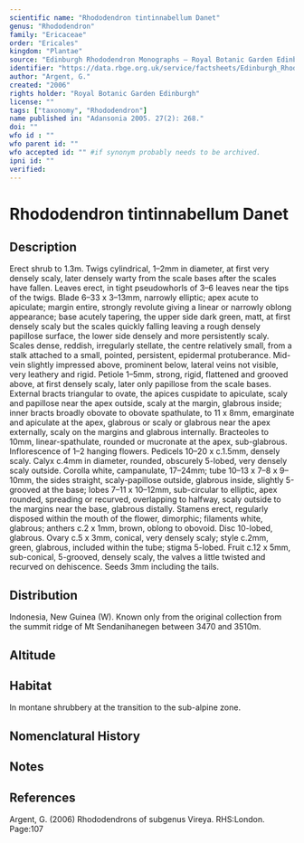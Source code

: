 ```yaml
---
scientific name: "Rhododendron tintinnabellum Danet"
genus: "Rhododendron"
family: "Ericaceae"
order: "Ericales"
kingdom: "Plantae"
source: "Edinburgh Rhododendron Monographs – Royal Botanic Garden Edinburgh"
identifier: "https://data.rbge.org.uk/service/factsheets/Edinburgh_Rhododendron_Monographs.xhtml"
author: "Argent, G."
created: "2006"
rights holder: "Royal Botanic Garden Edinburgh"
license: ""
tags: ["taxonomy", "Rhododendron"]
name published in: "Adansonia 2005. 27(2): 268."
doi: ""
wfo id : ""
wfo parent id: ""
wfo accepted id: "" #if synonym probably needs to be archived.                      
ipni id: ""
verified:
---
```


                       

# Rhododendron tintinnabellum Danet

## Description
Erect shrub to 1.3m. Twigs cylindrical, 1–2mm in diameter, at first very densely scaly, later densely warty from the scale bases after the scales have fallen. Leaves erect, in tight pseudowhorls of 3–6 leaves near the tips of the twigs. Blade 6–33 x 3–13mm, narrowly elliptic; apex acute to apiculate; margin entire, strongly revolute giving a linear or narrowly oblong appearance; base acutely tapering, the upper side dark green, matt, at first densely scaly but the scales quickly falling leaving a rough densely papillose surface, the lower side densely and more persistently scaly. Scales dense, reddish, irregularly stellate, the centre relatively small, from a stalk attached to a small, pointed, persistent, epidermal protuberance. Mid-vein slightly impressed above, prominent below, lateral veins not visible, very leathery and rigid. Petiole 1–5mm, strong, rigid, flattened and grooved above, at first densely scaly, later only papillose from the scale bases. External bracts triangular to ovate, the apices cuspidate to apiculate, scaly and papillose near the apex outside, scaly at the margin, glabrous inside; inner bracts broadly obovate to obovate spathulate, to 11 x 8mm, emarginate and apiculate at the apex, glabrous or scaly or glabrous near the apex externally, scaly on the margins and glabrous internally. Bracteoles to 10mm, linear-spathulate, rounded or mucronate at the apex, sub-glabrous. Inflorescence of 1–2 hanging flowers. Pedicels 10–20 x c.1.5mm, densely scaly. Calyx c.4mm in diameter, rounded, obscurely 5-lobed, very densely scaly outside. Corolla white, campanulate, 17–24mm; tube 10–13 x 7–8 x 9–10mm, the sides straight, scaly-papillose outside, glabrous inside, slightly 5-grooved at the base; lobes 7–11 x 10–12mm, sub-circular to elliptic, apex rounded, spreading or recurved, overlapping to halfway, scaly outside to the margins near the base, glabrous distally. Stamens erect, regularly disposed within the mouth of the flower, dimorphic; filaments white, glabrous; anthers c.2 x 1mm, brown, oblong to obovoid. Disc 10-lobed, glabrous. Ovary c.5 x 3mm, conical, very densely scaly; style c.2mm, green, glabrous, included within the tube; stigma 5-lobed. Fruit c.12 x 5mm, sub-conical, 5-grooved, densely scaly, the valves a little twisted and recurved on dehiscence. Seeds 3mm including the tails.

## Distribution
Indonesia, New Guinea (W). Known only from the original collection from the summit ridge of Mt Sendanihanegen between 3470 and 3510m.

## Altitude


## Habitat
In montane shrubbery at the transition to the sub-alpine zone.

## Nomenclatural History

                       
## Notes


## References

Argent, G. (2006) Rhododendrons of subgenus Vireya. RHS:London. Page:107
